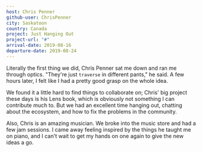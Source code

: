 ```yaml
---
host: Chris Penner
github-user: ChrisPenner
city: Saskatoon
country: Canada
project: Just Hanging Out
project-url: "#"
arrival-date: 2019-08-16
departure-date: 2019-08-24
---
```


Literally the first thing we did, Chris Penner sat me down and ran me through
optics. "They're just `traverse` in different pants," he said. A few hours
later, I felt like I had a pretty good grasp on the whole idea.

We found it a little hard to find things to collaborate on; Chris' big project
these days is his Lens book, which is obviously not something I can contribute
much to. But we had an excellent time hanging out, chatting about the ecosystem,
and how to fix the problems in the community.

Also, Chris is an amazing musician. We broke into the music store and had a few
jam sessions. I came away feeling inspired by the things he taught me on piano,
and I can't wait to get my hands on one again to give the new ideas a go.


